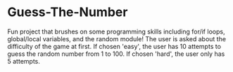 # Guess-The-Number
Fun project that brushes on some programming skills including for/if loops, global/local variables, and the random module!
The user is asked about the difficulty of the game at first. If chosen 'easy', the user has 10 attempts to guess the random number from 1 to 100. If chosen 'hard', the user only has 5 attempts.
